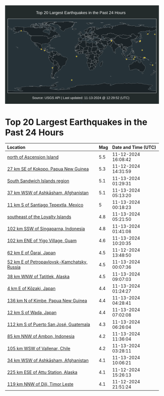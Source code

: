 ![Map](./map.png)

# Top 20 Largest Earthquakes in the Past 24 Hours

| Location | Mag | Date and Time (UTC) |
|:---|:---|:---|
| [north of Ascension Island](https://earthquake.usgs.gov/earthquakes/eventpage/us7000nrcp) | 5.5 | 11-12-2024 16:08:42 |
| [27 km SE of Kokopo, Papua New Guinea](https://earthquake.usgs.gov/earthquakes/eventpage/us7000nrci) | 5.3 | 11-12-2024 14:31:59 |
| [South Sandwich Islands region](https://earthquake.usgs.gov/earthquakes/eventpage/us7000nrgn) | 5.1 | 11-13-2024 01:29:31 |
| [37 km WSW of Ashkāsham, Afghanistan](https://earthquake.usgs.gov/earthquakes/eventpage/us7000nrhn) | 5.1 | 11-13-2024 05:13:20 |
| [11 km S of Santiago Tepextla, Mexico](https://earthquake.usgs.gov/earthquakes/eventpage/us7000nrgf) | 5 | 11-13-2024 00:18:23 |
| [southeast of the Loyalty Islands](https://earthquake.usgs.gov/earthquakes/eventpage/us7000nrhs) | 4.8 | 11-13-2024 05:21:50 |
| [102 km SSW of Singaparna, Indonesia](https://earthquake.usgs.gov/earthquakes/eventpage/us7000nrgq) | 4.8 | 11-13-2024 01:41:08 |
| [102 km ENE of Yigo Village, Guam](https://earthquake.usgs.gov/earthquakes/eventpage/us7000nrir) | 4.6 | 11-13-2024 10:20:35 |
| [62 km E of Ōarai, Japan](https://earthquake.usgs.gov/earthquakes/eventpage/us7000nrcd) | 4.5 | 11-12-2024 13:48:50 |
| [52 km E of Petropavlovsk-Kamchatsky, Russia](https://earthquake.usgs.gov/earthquakes/eventpage/us7000nrge) | 4.5 | 11-13-2024 00:07:36 |
| [38 km WNW of Tatitlek, Alaska](https://earthquake.usgs.gov/earthquakes/eventpage/ak024em2arnr) | 4.5 | 11-13-2024 09:07:03 |
| [4 km E of Kōzaki, Japan](https://earthquake.usgs.gov/earthquakes/eventpage/us7000nrgm) | 4.4 | 11-13-2024 01:24:27 |
| [136 km N of Kimbe, Papua New Guinea](https://earthquake.usgs.gov/earthquakes/eventpage/us7000nrhg) | 4.4 | 11-13-2024 04:28:41 |
| [12 km S of Wada, Japan](https://earthquake.usgs.gov/earthquakes/eventpage/us7000nria) | 4.4 | 11-13-2024 07:02:08 |
| [112 km S of Puerto San José, Guatemala](https://earthquake.usgs.gov/earthquakes/eventpage/us7000nri0) | 4.3 | 11-13-2024 06:26:04 |
| [85 km NNW of Ambon, Indonesia](https://earthquake.usgs.gov/earthquakes/eventpage/us7000nriu) | 4.2 | 11-13-2024 11:36:04 |
| [105 km WSW of Vallenar, Chile](https://earthquake.usgs.gov/earthquakes/eventpage/us7000nrh8) | 4.2 | 11-13-2024 03:28:11 |
| [34 km WSW of Ashkāsham, Afghanistan](https://earthquake.usgs.gov/earthquakes/eventpage/us7000nril) | 4.1 | 11-13-2024 10:06:21 |
| [225 km ESE of Attu Station, Alaska](https://earthquake.usgs.gov/earthquakes/eventpage/us7000nrck) | 4.1 | 11-12-2024 15:26:13 |
| [119 km NNW of Dili, Timor Leste](https://earthquake.usgs.gov/earthquakes/eventpage/us7000nrft) | 4.1 | 11-12-2024 21:51:24 |
